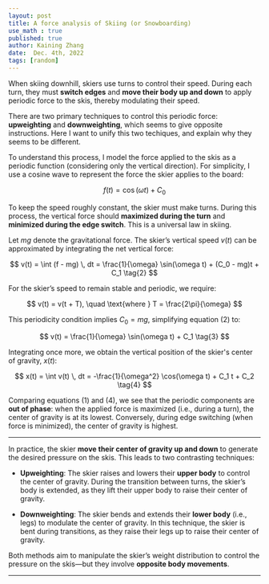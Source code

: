 ```yaml
---
layout: post
title: A force analysis of Skiing (or Snowboarding)
use_math : true
published: true
author: Kaining Zhang
date:  Dec. 4th, 2022
tags: [random]
---
```


When skiing downhill, skiers use turns to control their speed. During each turn, they must **switch edges** and **move their body up and down** to apply periodic force to the skis, thereby modulating their speed.

There are two primary techniques to control this periodic force: **upweighting** and **downweighting**, which seems to give opposite instructions. Here I want to unify this two techiques, and explain why they seems to be different.

To understand this process, I model the force applied to the skis as a periodic function (considering only the vertical direction). For simplicity, I use a cosine wave to represent the force the skier applies to the board:

$$
f(t) = \cos(\omega t) + C_0 \tag{1}
$$

To keep the speed roughly constant, the skier must make turns. During this process, the vertical force should **maximized during the turn** and **minimized during the edge switch**. This is a universal law in skiing.

Let $mg$ denote the gravitational force. The skier’s vertical speed $v(t)$ can be approximated by integrating the net vertical force:

$$
v(t) = \int (f - mg) \, dt = \frac{1}{\omega} \sin(\omega t) + (C_0 - mg)t + C_1 \tag{2}
$$

For the skier’s speed to remain stable and periodic, we require:

$$
v(t) = v(t + T), \quad \text{where } T = \frac{2\pi}{\omega}
$$

This periodicity condition implies $C_0 = mg$, simplifying equation (2) to:

$$
v(t) = \frac{1}{\omega} \sin(\omega t) + C_1 \tag{3}
$$

Integrating once more, we obtain the vertical position of the skier's center of gravity, $x(t)$:

$$
x(t) = \int v(t) \, dt = -\frac{1}{\omega^2} \cos(\omega t) + C_1 t + C_2 \tag{4}
$$

Comparing equations (1) and (4), we see that the periodic components are **out of phase**: when the applied force is maximized (i.e., during a turn), the center of gravity is at its lowest. Conversely, during edge switching (when force is minimized), the center of gravity is highest.

---

In practice, the skier **move their center of gravity up and down** to generate the desired pressure on the skis. This leads to two contrasting techniques:

* **Upweighting**: The skier raises and lowers their **upper body** to control the center of gravity. During the transition between turns, the skier’s body is extended, as they lift their upper body to raise their center of gravity.

* **Downweighting**: The skier bends and extends their **lower body** (i.e., legs) to modulate the center of gravity. In this technique, the skier is bent during transitions, as they raise their legs up to raise their center of gravity.

Both methods aim to manipulate the skier’s weight distribution to control the pressure on the skis—but they involve **opposite body movements**.

---

